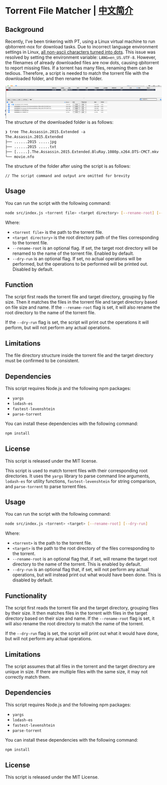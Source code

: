 # Torrent File Matcher | [中文简介](./README-zh.md)

## Background

Recently, I've been tinkering with PT, using a Linux virtual machine to run qbitorrent-nox for download tasks. Due to incorrect language environment settings in Linux, [all non-ascii characters turned into dots](https://github.com/qbittorrent/qBittorrent/issues/16127). This issue was resolved by setting the environment variable: `LANG=en_US.UTF-8`. However, the filenames of already downloaded files are now dots, causing qbitorrent to report missing files. If a torrent has many files, renaming them can be tedious. Therefore, a script is needed to match the torrent file with the downloaded folder, and then rename the folder.

![demo](./media/demo.jpg)
The structure of the downloaded folder is as follows:

```
❯ tree The.Assassin.2015.Extended -a
The.Assassin.2015.Extended
├── ......2015 .....jpg
├── ......2015 .....txt
├── [.....].The.Assassin.2015.Extended.BluRay.1080p.x264.DTS-CMCT.mkv
└── movie.nfo
```

The structure of the folder after using the script is as follows:

```
// The script command and output are omitted for brevity
```

## Usage

You can run the script with the following command:

```bash
node src/index.js <torrent file> <target directory> [--rename-root] [--dry-run]
```

Where:

- `<torrent file>` is the path to the torrent file.
- `<target directory>` is the root directory path of the files corresponding to the torrent file.
- `--rename-root` is an optional flag. If set, the target root directory will be renamed to the name of the torrent file. Enabled by default.
- `--dry-run` is an optional flag. If set, no actual operations will be performed, but the operations to be performed will be printed out. Disabled by default.

## Function

The script first reads the torrent file and target directory, grouping by file size. Then it matches the files in the torrent file and target directory based on file size and name. If the `--rename-root` flag is set, it will also rename the root directory to the name of the torrent file.

If the `--dry-run` flag is set, the script will print out the operations it will perform, but will not perform any actual operations.

## Limitations

The file directory structure inside the torrent file and the target directory must be confirmed to be consistent.

## Dependencies

This script requires Node.js and the following npm packages:

- `yargs`
- `lodash-es`
- `fastest-levenshtein`
- `parse-torrent`

You can install these dependencies with the following command:

```bash
npm install
```

## License

This script is released under the MIT license.

This script is used to match torrent files with their corresponding root directories. It uses the `yargs` library to parse command line arguments, `lodash-es` for utility functions, `fastest-levenshtein` for string comparison, and `parse-torrent` to parse torrent files.

## Usage

You can run the script with the following command:

```bash
node src/index.js <torrent> <target> [--rename-root] [--dry-run]
```

Where:

- `<torrent>` is the path to the torrent file.
- `<target>` is the path to the root directory of the files corresponding to the torrent.
- `--rename-root` is an optional flag that, if set, will rename the target root directory to the name of the torrent. This is enabled by default.
- `--dry-run` is an optional flag that, if set, will not perform any actual operations, but will instead print out what would have been done. This is disabled by default.

## Functionality

The script first reads the torrent file and the target directory, grouping files by their size. It then matches files in the torrent with files in the target directory based on their size and name. If the `--rename-root` flag is set, it will also rename the root directory to match the name of the torrent.

If the `--dry-run` flag is set, the script will print out what it would have done, but will not perform any actual operations.

## Limitations

The script assumes that all files in the torrent and the target directory are unique in size. If there are multiple files with the same size, it may not correctly match them.

## Dependencies

This script requires Node.js and the following npm packages:

- `yargs`
- `lodash-es`
- `fastest-levenshtein`
- `parse-torrent`

You can install these dependencies with the following command:

```bash
npm install
```

## License

This script is released under the MIT License.


